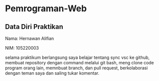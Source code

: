 # Pemrograman-Web
## Data Diri Praktikan
Nama: Hernawan Alifian

NIM: 105220003

selama praktikum berlangsung saya belajar tentang sync vsc ke github, membuat repository dengan command melalui git bash, meng clone code program orang lain, memnbuat branch, dan pull request, berkolaborasi dengan teman saya dan saling tukar komentar.